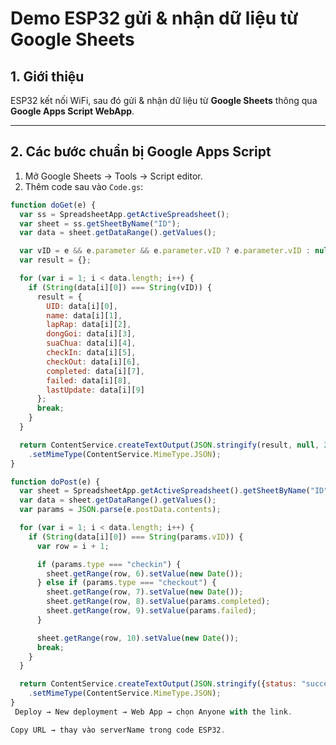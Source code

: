 # Demo ESP32 gửi & nhận dữ liệu từ Google Sheets

## 1. Giới thiệu
ESP32 kết nối WiFi, sau đó gửi & nhận dữ liệu từ **Google Sheets** thông qua **Google Apps Script WebApp**.

---

## 2. Các bước chuẩn bị Google Apps Script
1. Mở Google Sheets → Tools → Script editor.  
2. Thêm code sau vào `Code.gs`:

```javascript
function doGet(e) {
  var ss = SpreadsheetApp.getActiveSpreadsheet();
  var sheet = ss.getSheetByName("ID");
  var data = sheet.getDataRange().getValues();

  var vID = e && e.parameter && e.parameter.vID ? e.parameter.vID : null;
  var result = {};

  for (var i = 1; i < data.length; i++) {
    if (String(data[i][0]) === String(vID)) {
      result = {
        UID: data[i][0],
        name: data[i][1],
        lapRap: data[i][2],
        dongGoi: data[i][3],
        suaChua: data[i][4],
        checkIn: data[i][5],
        checkOut: data[i][6],
        completed: data[i][7],
        failed: data[i][8],
        lastUpdate: data[i][9]
      };
      break;
    }
  }

  return ContentService.createTextOutput(JSON.stringify(result, null, 2))
    .setMimeType(ContentService.MimeType.JSON);
}

function doPost(e) {
  var sheet = SpreadsheetApp.getActiveSpreadsheet().getSheetByName("ID");
  var data = sheet.getDataRange().getValues();
  var params = JSON.parse(e.postData.contents);

  for (var i = 1; i < data.length; i++) {
    if (String(data[i][0]) === String(params.vID)) {
      var row = i + 1;

      if (params.type === "checkin") {
        sheet.getRange(row, 6).setValue(new Date());
      } else if (params.type === "checkout") {
        sheet.getRange(row, 7).setValue(new Date());
        sheet.getRange(row, 8).setValue(params.completed);
        sheet.getRange(row, 9).setValue(params.failed);
      }

      sheet.getRange(row, 10).setValue(new Date());
      break;
    }
  }

  return ContentService.createTextOutput(JSON.stringify({status: "success"}))
    .setMimeType(ContentService.MimeType.JSON);
}
 Deploy → New deployment → Web App → chọn Anyone with the link.

Copy URL → thay vào serverName trong code ESP32.